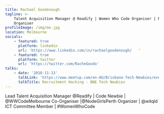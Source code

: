 ```yaml
---
title: Rachael Goodenough
tagline: >-
    Talent Acquisition Manager @ Readify | Women Who Code Organiser | Node Girls
    Organiser
profileImage: /img/me.jpg
location: Melbourne
socials:
    - featured: true
      platform: linkedin
      url: 'https://www.linkedin.com/in/rachaelgoodenough/   '
    - featured: true
      platform: twitter
      url: 'https://twitter.com/RacheGoodo'
talks:
    - date: '2018-11-13'
      talkLink: 'https://www.meetup.com/en-AU/Brisbane-Tech-Newbies/events/gwddfpyxfbcc/'
      talkTitle: Recruitment Hacking - BNE Tech Newbies
---
```


Lead Talent Acquisition Manager @Readify | Code Newbie | @WWCodeMelbourne Co-Organiser |@NodeGirlsPerth Organizer | @witqld ICT Committee Member | #WomenWhoCode
